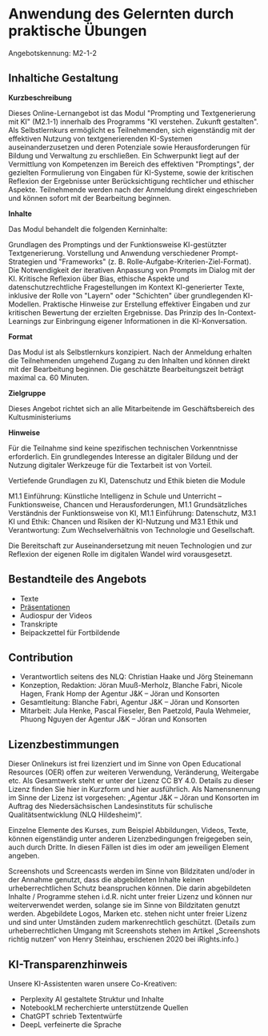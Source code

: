 # Anwendung des Gelernten durch praktische Übungen
Angebotskennung: M2-1-2 

## Inhaltiche Gestaltung

**Kurzbeschreibung**

Dieses Online-Lernangebot ist das Modul "Prompting und Textgenerierung mit KI" (M2.1-1) innerhalb des Programms "KI verstehen. Zukunft gestalten". Als Selbstlernkurs ermöglicht es Teilnehmenden, sich eigenständig mit der effektiven Nutzung von textgenerierenden KI-Systemen auseinanderzusetzen und deren Potenziale sowie Herausforderungen für Bildung und Verwaltung zu erschließen. Ein Schwerpunkt liegt auf der Vermittlung von Kompetenzen im Bereich des effektiven "Promptings", der gezielten Formulierung von Eingaben für KI-Systeme, sowie der kritischen Reflexion der Ergebnisse unter Berücksichtigung rechtlicher und ethischer Aspekte. Teilnehmende werden nach der Anmeldung direkt eingeschrieben und können sofort mit der Bearbeitung beginnen.

**Inhalte**

Das Modul behandelt die folgenden Kerninhalte:

Grundlagen des Promptings und der Funktionsweise KI-gestützter Textgenerierung.
Vorstellung und Anwendung verschiedener Prompt-Strategien und "Frameworks" (z. B. Rolle-Aufgabe-Kriterien-Ziel-Format).
Die Notwendigkeit der iterativen Anpassung von Prompts im Dialog mit der KI.
Kritische Reflexion über Bias, ethische Aspekte und datenschutzrechtliche Fragestellungen im Kontext KI-generierter Texte, inklusive der Rolle von "Layern" oder "Schichten" über grundlegenden KI-Modellen.
Praktische Hinweise zur Erstellung effektiver Eingaben und zur kritischen Bewertung der erzielten Ergebnisse.
Das Prinzip des In-Context-Learnings zur Einbringung eigener Informationen in die KI-Konversation.

**Format**

Das Modul ist als Selbstlernkurs konzipiert. Nach der Anmeldung erhalten die Teilnehmenden umgehend Zugang zu den Inhalten und können direkt mit der Bearbeitung beginnen. Die geschätzte Bearbeitungszeit beträgt maximal ca. 60 Minuten.

**Zielgruppe**

Dieses Angebot richtet sich an alle Mitarbeitende im Geschäftsbereich des Kultusministeriums

**Hinweise**

Für die Teilnahme sind keine spezifischen technischen Vorkenntnisse erforderlich. Ein grundlegendes Interesse an digitaler Bildung und der Nutzung digitaler Werkzeuge für die Textarbeit ist von Vorteil. 

Vertiefende Grundlagen zu KI, Datenschutz und Ethik bieten die Module 

M1.1 Einführung: Künstliche Intelligenz in Schule und Unterricht – Funktionsweise, Chancen und Herausforderungen,
M1.1 Grundsätzliches Verständnis der Funktionsweise von KI, 
M1.1 Einführung: Datenschutz,
M3.1 KI und Ethik: Chancen und Risiken der KI-Nutzung und
M3.1 Ethik und Verantwortung: Zum Wechselverhältnis von Technologie und Gesellschaft.

Die Bereitschaft zur Auseinandersetzung mit neuen Technologien und zur Reflexion der eigenen Rolle im digitalen Wandel wird vorausgesetzt.


## Bestandteile des Angebots

- Texte
- [Präsentationen](https://speicher.nibis.de/s/P7paQaSZ9wGMKW6)
- Audiospur der Videos
- Transkripte
- Beipackzettel für Fortbildende


## Contribution

- Verantwortlich seitens des NLQ: Christian Haake und Jörg Steinemann 
- Konzeption, Redaktion: Jöran Muuß-Merholz, Blanche Fabri, Nicole Hagen, Frank Homp der Agentur J&K – Jöran und Konsorten
- Gesamtleitung: Blanche Fabri, Agentur J&K – Jöran und Konsorten
- Mitarbeit: Jula Henke, Pascal Fieseler, Ben Paetzold, Paula Wehmeier, Phuong Nguyen der Agentur J&K – Jöran und Konsorten

## Lizenzbestimmungen

Dieser Onlinekurs ist frei lizenziert und im Sinne von Open Educational Resources (OER) offen zur weiteren Verwendung, Veränderung, Weitergabe etc. Als Gesamtwerk steht er unter der Lizenz CC BY 4.0. Details zu dieser Lizenz finden Sie hier in Kurzform und hier ausführlich. Als Namensnennung im Sinne der Lizenz ist vorgesehen: „Agentur J&K – Jöran und Konsorten im Auftrag des Niedersächsischen Landesinstituts für schulische Qualitätsentwicklung (NLQ Hildesheim)“.

Einzelne Elemente des Kurses, zum Beispiel Abbildungen, Videos, Texte, können eigenständig unter anderen Lizenzbedingungen freigegeben sein, auch durch Dritte. In diesen Fällen ist dies im oder am jeweiligen Element angeben.

Screenshots und Screencasts werden im Sinne von Bildzitaten und/oder in der Annahme genutzt, dass die abgebildeten Inhalte keinen urheberrechtlichen Schutz beanspruchen können. Die darin abgebildeten Inhalte / Programme stehen i.d.R. nicht unter freier Lizenz und können nur weiterverwendet werden, solange sie im Sinne von Bildzitaten genutzt werden. Abgebildete Logos, Marken etc. stehen nicht unter freier Lizenz und sind unter Umständen zudem markenrechtlich geschützt. (Details zum urheberrechtlichen Umgang mit Screenshots stehen im Artikel „Screenshots richtig nutzen“ von Henry Steinhau, erschienen 2020 bei iRights.info.)

## KI-Transparenzhinweis

Unsere KI-Assistenten waren unsere Co-Kreativen:
- Perplexity AI gestaltete Struktur und Inhalte
- NotebookLM recherchierte unterstützende Quellen
- ChatGPT schrieb Textentwürfe
- DeepL verfeinerte die Sprache
